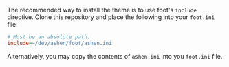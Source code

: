 The recommended way to install the theme is to use foot's `include` directive.
Clone this repository and place the following into your `foot.ini` file:

```ini
# Must be an absolute path.
include=~/dev/ashen/foot/ashen.ini
```

Alternatively, you may copy the contents of `ashen.ini` into you `foot.ini`
file.
